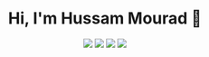 
<h1 align="center">Hi, I'm Hussam Mourad 👋</h1>
<p align="center">
    <a href="https://twitter.com/mourad_hussam"><img src="https://img.shields.io/badge/twitter-%231FA1F1?style=flat&logo=twitter&logoColor=white"/></a>
    <a href="https://www.linkedin.com/in/hussam-mourad-44008828a/"><img src="https://img.shields.io/badge/linkedin-%230177B5?style=flat&logo=linkedin&logoColor=white"/></a>
    <a href="https://www.youtube.com/channel/UCeLHefRBtiHtWtze2x0kDoQ"><img src="https://img.shields.io/badge/youtube-%23FF0000?style=flat&logo=youtube&logoColor=white"/></a>
    <a href="https://www.instagram.com/hussam.farouk.mourad/"><img src="https://img.shields.io/badge/instagram-%23E4415F?style=flat&logo=instagram&logoColor=white"/></a>
  </p>
